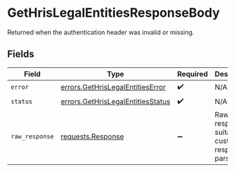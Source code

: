 # GetHrisLegalEntitiesResponseBody

Returned when the authentication header was invalid or missing.


## Fields

| Field                                                                                  | Type                                                                                   | Required                                                                               | Description                                                                            |
| -------------------------------------------------------------------------------------- | -------------------------------------------------------------------------------------- | -------------------------------------------------------------------------------------- | -------------------------------------------------------------------------------------- |
| `error`                                                                                | [errors.GetHrisLegalEntitiesError](../../models/errors/gethrislegalentitieserror.md)   | :heavy_check_mark:                                                                     | N/A                                                                                    |
| `status`                                                                               | [errors.GetHrisLegalEntitiesStatus](../../models/errors/gethrislegalentitiesstatus.md) | :heavy_check_mark:                                                                     | N/A                                                                                    |
| `raw_response`                                                                         | [requests.Response](https://requests.readthedocs.io/en/latest/api/#requests.Response)  | :heavy_minus_sign:                                                                     | Raw HTTP response; suitable for custom response parsing                                |